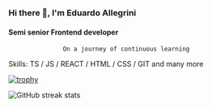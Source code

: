### Hi there 👋, I'm Eduardo Allegrini
#### Semi senior Frontend developer

                   On a journey of continuous learning

Skills: TS / JS / REACT / HTML / CSS / GIT and many more





[![trophy](https://github-profile-trophy.vercel.app/?username=EduardoAll)](https://github.com/ryo-ma/github-profile-trophy)


![GitHub streak stats](https://streak-stats.demolab.com/?user=EduardoAll)  
